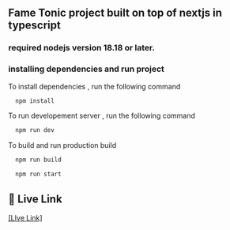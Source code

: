 ## Fame Tonic project built on top of nextjs in typescript

### required nodejs version 18.18 or later.

### installing dependencies and run project

To install dependencies , run the following command

```bash
  npm install
```

To run developement server , run the following command

```bash
  npm run dev
```

To build and run production build

```bash
  npm run build
```

```bash
  npm run start
```

## 🔗 Live Link

[[LIve Link]](https://fame-tonic-ruddy.vercel.app)
